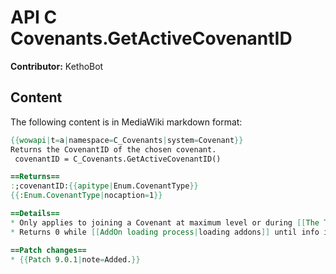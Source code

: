 # API C Covenants.GetActiveCovenantID

**Contributor:** KethoBot

## Content

The following content is in MediaWiki markdown format:

```mediawiki
{{wowapi|t=a|namespace=C_Covenants|system=Covenant}}
Returns the CovenantID of the chosen covenant.
 covenantID = C_Covenants.GetActiveCovenantID()

==Returns==
:;covenantID:{{apitype|Enum.CovenantType}}
{{:Enum.CovenantType|nocaption=1}}

==Details==
* Only applies to joining a Covenant at maximum level or during [[The Threads of Fate]].
* Returns 0 while [[AddOn loading process|loading addons]] until info is available, before {{api|t=e|PLAYER_LOGIN}} and immediately after /reload.

==Patch changes==
* {{Patch 9.0.1|note=Added.}}
```